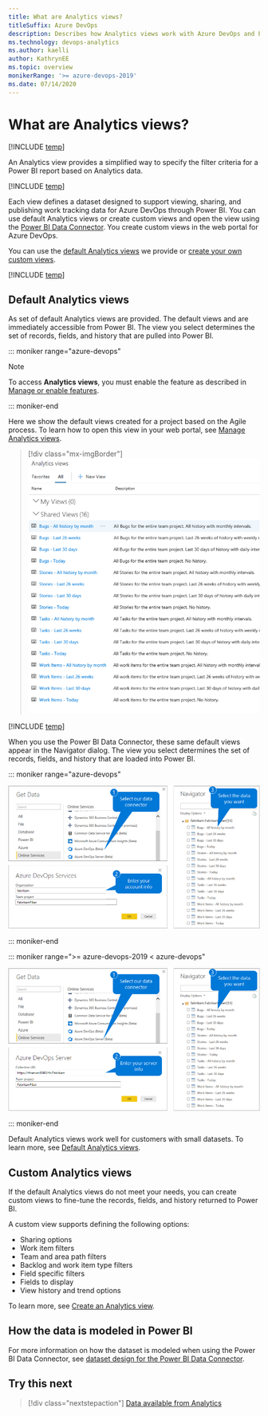 ```yaml
---
title: What are Analytics views?
titleSuffix: Azure DevOps
description: Describes how Analytics views work with Azure DevOps and Power BI integration 
ms.technology: devops-analytics
ms.author: kaelli
author: KathrynEE
ms.topic: overview
monikerRange: '>= azure-devops-2019'
ms.date: 07/14/2020
---
```



# What are Analytics views?

[!INCLUDE [temp](../includes/version-azure-devops.md)]


<!--- Supports https://go.microsoft.com/fwlink/?linkid=865481  --> 

An Analytics view provides a simplified way to specify the filter criteria for a Power BI report based on Analytics data. 

[!INCLUDE [temp](includes/analytics-views-warning.md)]

Each view defines a dataset designed to support viewing, sharing, and publishing work tracking data for Azure DevOps through Power BI. You can use default Analytics views or create custom views and open the view using the [Power BI Data Connector](data-connector-connect.md). You create custom views in the web portal for Azure DevOps. 

You can use the [default Analytics views](analytics-default-views.md) we provide or [create your own custom views](analytics-views-create.md).

[!INCLUDE [temp](../includes/boards-disabled.md)]

## Default Analytics views

As set of default Analytics views are provided. The default views and are immediately accessible from Power BI. The view you select determines the set of records, fields, and history that are pulled into Power BI.  

::: moniker range="azure-devops"

> [!NOTE]  
> To access **Analytics views**, you must enable the feature as described in [Manage or enable features](/azure/devops/project/navigation/preview-features).  

::: moniker-end

Here we show the default views created for a project based on the Agile process. To learn how to open this view in your web portal, see [Manage Analytics views](analytics-views-manage.md).

> [!div class="mx-imgBorder"] 
> ![Default Analytics views](./media/default-views/default-views.png)

[!INCLUDE [temp](../includes/analytics-image-differences.md)] 

When you use the Power BI Data Connector, these same default views appear in the Navigator dialog. The view you select determines the set of records, fields, and history that are loaded into Power BI.

::: moniker range="azure-devops"

![Power BI Azure DevOps Connector (Beta)](media/pbi-getstarted-123.png)

::: moniker-end

::: moniker range=">= azure-devops-2019 < azure-devops"

![Power BI Azure DevOps Server Connector (Beta)](media/pbi-getstarted-123-onprem.png)

::: moniker-end


Default Analytics views work well for customers with small datasets. To learn more, see [Default Analytics views](analytics-default-views.md).


## Custom Analytics views

If the default Analytics views do not meet your needs, you can create custom views to fine-tune the records, fields, and history returned to Power BI.

A custom view supports defining the following options:
- Sharing options
- Work item filters 
- Team and area path filters
- Backlog and work item type filters
- Field specific filters 
- Fields to display 
- View history and trend options 

To learn more, see [Create an Analytics view](./analytics-views-create.md).

## How the data is modeled in Power BI

For more information on how the dataset is modeled when using the Power BI Data Connector, see [dataset design for the Power BI Data Connector](data-connector-dataset.md).

<a id="q-a"> </a>

## Try this next

> [!div class="nextstepaction"]
> [Data available from Analytics](data-available-in-analytics.md)

 
